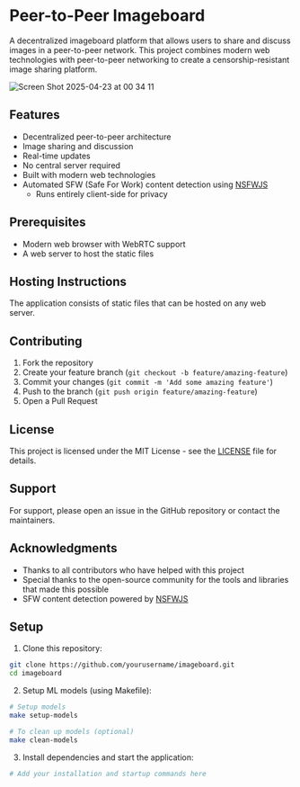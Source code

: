 # Peer-to-Peer Imageboard

A decentralized imageboard platform that allows users to share and discuss images in a peer-to-peer network. This project combines modern web technologies with peer-to-peer networking to create a censorship-resistant image sharing platform.

![Screen Shot 2025-04-23 at 00 34 11](https://github.com/user-attachments/assets/94a5d019-cead-48dc-9f03-02f373c95c1c)

## Features

- Decentralized peer-to-peer architecture
- Image sharing and discussion
- Real-time updates
- No central server required
- Built with modern web technologies
- Automated SFW (Safe For Work) content detection using [NSFWJS](https://github.com/infinitered/nsfwjs)
  - Runs entirely client-side for privacy

## Prerequisites

- Modern web browser with WebRTC support
- A web server to host the static files

## Hosting Instructions

The application consists of static files that can be hosted on any web server.

## Contributing

1. Fork the repository
2. Create your feature branch (`git checkout -b feature/amazing-feature`)
3. Commit your changes (`git commit -m 'Add some amazing feature'`)
4. Push to the branch (`git push origin feature/amazing-feature`)
5. Open a Pull Request

## License

This project is licensed under the MIT License - see the [LICENSE](LICENSE) file for details.

## Support

For support, please open an issue in the GitHub repository or contact the maintainers.

## Acknowledgments

- Thanks to all contributors who have helped with this project
- Special thanks to the open-source community for the tools and libraries that made this possible
- SFW content detection powered by [NSFWJS](https://github.com/infinitered/nsfwjs)

## Setup

1. Clone this repository:
```bash
git clone https://github.com/yourusername/imageboard.git
cd imageboard
```

2. Setup ML models (using Makefile):
```bash
# Setup models
make setup-models

# To clean up models (optional)
make clean-models
```

3. Install dependencies and start the application:
```bash
# Add your installation and startup commands here
```
